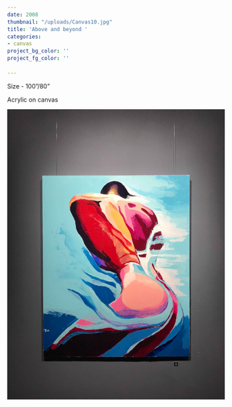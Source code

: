 ```yaml
---
date: 2008
thumbnail: "/uploads/Canvas10.jpg"
title: 'Above and beyond '
categories:
- canvas
project_bg_color: ''
project_fg_color: ''

---
```

Size - 100”/80”

Acrylic on canvas

![My Text](/uploads/Canvas10.jpg "My Title")